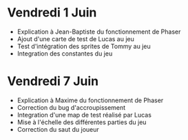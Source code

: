 # Vendredi 1 Juin

- Explication à Jean-Baptiste du fonctionnement de Phaser
- Ajout d'une carte de test de Lucas au jeu
- Test d'intégration des sprites de Tommy au jeu
- Integration des constantes du jeu

# Vendredi 7 Juin

- Explication à Maxime du fonctionnement de Phaser
- Correction du bug d'accroupissement
- Integration d'une map de test réalisé par Lucas
- Mise à l'échelle des différentes parties du jeu
- Correction du saut du joueur